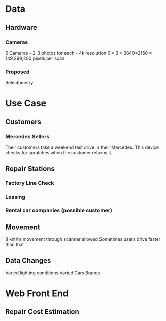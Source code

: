 # Data

## Hardware

### Cameras
6 Cameras - 2-3 photos for each - 4k resolution
6 * 3 * 3840*2160 = 149,299,200 pixels per scan

### Proposed
Relectometry


# Use Case

## Customers

### Mercedes Sellers
Their customers take a weekend test drive in their Mercedes.
This device checks for scratches when the customer returns it.

## Repair Stations

### Factory Line Check

### Leasing

### Rental car companies (possible customer)

## Movement
8 km/hr movement through scanner allowed
Sometimes users drive faster than that

## Data Changes
 Varied lighting conditions
 Varied Cars Brands


# Web Front End

## Repair Cost Estimation